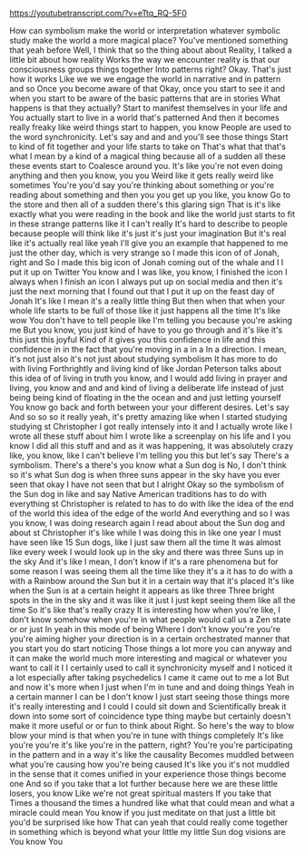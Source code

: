 https://youtubetranscript.com/?v=eTtq_RQ-5F0

 How can symbolism make the world or interpretation whatever symbolic study make the world a more magical place? You've mentioned something that yeah before Well, I think that so the thing about about Reality, I talked a little bit about how reality Works the way we encounter reality is that our consciousness groups things together Into patterns right? Okay. That's just how it works Like we we we engage the world in narrative and in pattern and so Once you become aware of that Okay, once you start to see it and when you start to be aware of the basic patterns that are in stories What happens is that they actually? Start to manifest themselves in your life and You actually start to live in a world that's patterned And then it becomes really freaky like weird things start to happen, you know People are used to the word synchronicity. Let's say and and and you'll see those things Start to kind of fit together and your life starts to take on That's what that that's what I mean by a kind of a magical thing because all of a sudden all these these events start to Coalesce around you. It's like you're not even doing anything and then you know, you you Weird like it gets really weird like sometimes You're you'd say you're thinking about something or you're reading about something and then you you get up you like, you know Go to the store and then all of a sudden there's this glaring sign That is it's like exactly what you were reading in the book and like the world just starts to fit in these strange patterns like it I can't really It's hard to describe to people because people will think like it's just it's just your imagination But it's real like it's actually real like yeah I'll give you an example that happened to me just the other day, which is very strange so I made this icon of of Jonah, right and So I made this big icon of Jonah coming out of the whale and I I put it up on Twitter You know and I was like, you know, I finished the icon I always when I finish an icon I always put up on social media and then it's just the next morning that I found out that I put it up on the feast day of Jonah It's like I mean it's a really little thing But then when that when your whole life starts to be full of those like it just happens all the time It's like wow You don't have to tell people like I'm telling you because you're asking me But you know, you just kind of have to you go through and it's like it's this just this joyful Kind of it gives you this confidence in life and this confidence in in the fact that you're moving in a in a In a direction. I mean, it's not just also it's not just about studying symbolism It has more to do with living Forthrightly and living kind of like Jordan Peterson talks about this idea of of living in truth you know, and I would add living in prayer and living, you know and and and kind of living a deliberate life instead of just being being kind of floating in the the ocean and and just letting yourself You know go back and forth between your your different desires. Let's say And so so so it really yeah, it's pretty amazing like when I started studying studying st Christopher I got really intensely into it and I actually wrote like I wrote all these stuff about him I wrote like a screenplay on his life and I you know I did all this stuff and and as it was happening, it was absolutely crazy like, you know, like I can't believe I'm telling you this but let's say There's a symbolism. There's a there's you know what a Sun dog is No, I don't think so it's what Sun dog is when three suns appear in the sky have you ever seen that okay I have not seen that but I alright Okay so the symbolism of the Sun dog in like and say Native American traditions has to do with everything st Christopher is related to has to do with like the idea of the end of the world this idea of the edge of the world And everything and so I was you know, I was doing research again I read about about the Sun dog and about st Christopher it's like while I was doing this in like one year I must have seen like 15 Sun dogs, like I just saw them all the time It was almost like every week I would look up in the sky and there was three Suns up in the sky And it's like I mean, I don't know if it's a rare phenomena but for some reason I was seeing them all the time like they it's a it has to do with a with a Rainbow around the Sun but it in a certain way that it's placed It's like when the Sun is at a certain height it appears as like three Three bright spots in the in the sky and it was like it just I just kept seeing them like all the time So it's like that's really crazy It is interesting how when you're like, I don't know somehow when you're in what people would call us a Zen state or or just In yeah in this mode of being Where I don't know you're you're you're aiming higher your direction is in a certain orchestrated manner that you start you do start noticing Those things a lot more you can anyway and it can make the world much more interesting and magical or whatever you want to call it I I certainly used to call it synchronicity myself and I noticed it a lot especially after taking psychedelics I came it came out to me a lot But and now it's more when I just when I'm in tune and and doing things Yeah in a certain manner I can be I don't know I just start seeing those things more it's really interesting and I could I could sit down and Scientifically break it down into some sort of coincidence type thing maybe but certainly doesn't make it more useful or or fun to think about Right. So here's the way to blow blow your mind is that when you're in tune with things completely It's like you're you're it's like you're in the pattern, right? You're you're participating in the pattern and in a way it's like the causality Becomes muddled between what you're causing how you're being caused It's like you it's not muddled in the sense that it comes unified in your experience those things become one And so if you take that a lot further because here we are these little losers, you know Like we're not great spiritual masters If you take that Times a thousand the times a hundred like what that could mean and what a miracle could mean You know if you just meditate on that just a little bit you'd be surprised like how That can yeah that could really come together in something which is beyond what your little my little Sun dog visions are You know You